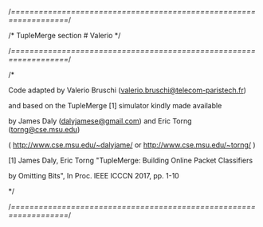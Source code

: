 /*==================================================================*/

/* TupleMerge section # Valerio */

/*==================================================================*/

/*

Code adapted by Valerio Bruschi (valerio.bruschi@telecom-paristech.fr) 

and based on the TupleMerge [1] simulator kindly made available

by  James Daly (dalyjamese@gmail.com) and  Eric Torng (torng@cse.msu.edu)

( http://www.cse.msu.edu/~dalyjame/ or http://www.cse.msu.edu/~torng/ )

[1] James Daly, Eric Torng "TupleMerge: Building Online Packet Classifiers 

by Omitting Bits", In Proc. IEEE ICCCN 2017, pp. 1-10

*/

/*==================================================================*/
